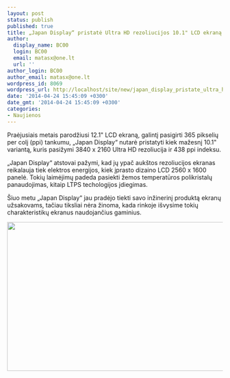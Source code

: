 ```yaml
---
layout: post
status: publish
published: true
title: „Japan Display“ pristatė Ultra HD rezoliucijos 10.1" LCD ekraną
author:
  display_name: BC00
  login: BC00
  email: matasx@one.lt
  url: ''
author_login: BC00
author_email: matasx@one.lt
wordpress_id: 8069
wordpress_url: http://localhost/site/new/japan_display_pristate_ultra_hd_rezoliucijos_101_lcd_ekrana/
date: '2014-04-24 15:45:09 +0300'
date_gmt: '2014-04-24 15:45:09 +0300'
categories:
- Naujienos
---
```

<p>
	Praėjusiais metais parodžiusi 12.1&quot; LCD ekraną, galintį pasigirti 365 pikselių per colį (ppi) tankumu, &bdquo;Japan Display&ldquo; nutarė pristatyti kiek mažesnį 10.1&quot; variantą, kuris pasižymi 3840 x 2160 Ultra HD rezoliucija ir 438 ppi indeksu.</p>
<p>
	&bdquo;Japan Display&ldquo; atstovai pažymi, kad jų ypač auk&scaron;tos rezoliucijos ekranas reikalauja tiek elektros energijos, kiek įprasto dizaino LCD 2560 x 1600 panelė. Tokių laimėjimų padeda pasiekti žemos temperatūros polikristalų panaudojimas, kitaip LTPS techologijos įdiegimas.</p>
<p>
	&Scaron;iuo metu &bdquo;Japan Display&ldquo; jau pradėjo tiekti savo inžinerinį produktą ekranų užsakovams, tačiau tiksliai nėra žinoma, kada rinkoje i&scaron;vysime tokių charakteristikų ekranus naudojančius gaminius.</p>
<p>
	<img alt="" src="http://technews.lt/userfiles/jdi_001.jpg" style="width: 520px; height: 348px;" /></p>
